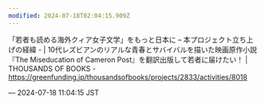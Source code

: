 ```yaml
---
modified: 2024-07-18T02:04:15.909Z
---
```


<p>「若者も読める海外クィア女子文学」をもっと日本に – 本プロジェクト立ち上げの経緯 - | 10代レズビアンのリアルな青春とサバイバルを描いた映画原作小説 『The Miseducation of Cameron Post』を翻訳出版して若者に届けたい！ | THOUSANDS OF BOOKS - <a href="https://greenfunding.jp/thousandsofbooks/projects/2833/activities/8018" target="_blank" rel="nofollow noopener noreferrer" translate="no"><span class="invisible">https://</span><span class="ellipsis">greenfunding.jp/thousandsofboo</span><span class="invisible">ks/projects/2833/activities/8018</span></a></p>

&mdash; 2024-07-18 11:04:15 JST

<!-- Original URL: https://mastodon.social/@sakuramochi0/112805036419334050-->
